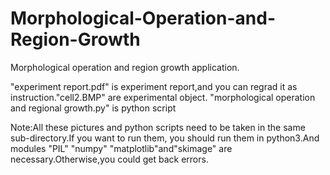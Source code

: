 # Morphological-Operation-and-Region-Growth
Morphological operation and region growth application.

"experiment report.pdf" is experiment report,and you can regrad it as instruction."cell2.BMP" are experimental object. "morphological operation and regional growth.py" is python script

Note:All these pictures and python scripts need to be taken in the same sub-directory.If you want to run them, you should run them in python3.And modules "PIL" "numpy" "matplotlib"and"skimage" are necessary.Otherwise,you could get back errors.
